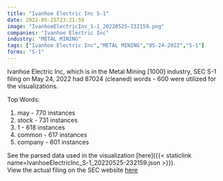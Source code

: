 ```yaml
---
title: "Ivanhoe Electric Inc S-1"
date: 2022-05-25T23:21:59
image: "IvanhoeElectricInc_S-1_20220525-232159.png"
companies: "Ivanhoe Electric Inc"
industry: "METAL MINING"
tags: ["Ivanhoe Electric Inc","METAL MINING","05-24-2022","S-1"]
forms: "S-1"
---
```

Ivanhoe Electric Inc, which is in the Metal Mining [1000] industry, SEC S-1 filing on May 24, 2022 had 87024 (cleaned) words - 600 were utilized for the visualizations.

Top Words:
1. may - 770 instances
2. stock - 731 instances
3. 1 - 618 instances
4. common - 617 instances
5. company - 601 instances


See the parsed data used in the visualization [here]({{< staticlink name=IvanhoeElectricInc_S-1_20220525-232159.json >}}).  
View the actual filing on the SEC website [here](https://www.sec.gov/Archives/edgar/data/1879016/0001104659-22-064258.txt)
